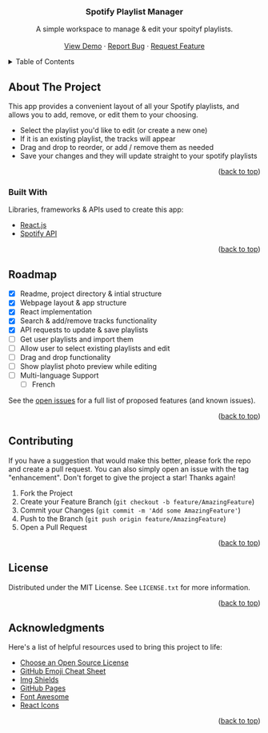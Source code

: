 <div id="top"></div>

<!-- Button Shields (only available when repo goes public) 
![GitHub repo size](https://img.shields.io/github/repo-size/ryan1431/spotify-playlist-manager?logo=GitHub&style=for-the-badge)
-->

<!-- PROJECT LOGO -->
<br />
<div align="center">
  <!-- <a href="https://github.com/othneildrew/Best-README-Template">
    <img src="images/logo.png" alt="Logo" width="80" height="80">
  </a> -->

  <h3 align="center">Spotify Playlist Manager</h3>

  <p align="center">
    A simple workspace to manage & edit your spoityf playlists.
    <br />
    <br />
    <a href="https://github.com/ryan1431/spotify-playlist-manager">View Demo</a>
    ·
    <a href="https://github.com/ryan1431/spotify-playlist-manager/issues">Report Bug</a>
    ·
    <a href="https://github.com/ryan1431/spotify-playlist-manager/issues">Request Feature</a>
  </p>
</div>



<!-- TABLE OF CONTENTS -->
<details>
  <summary>Table of Contents</summary>
  <ol>
    <li>
      <a href="#about-the-project">About The Project</a>
      <ul>
        <li><a href="#built-with">Built With</a></li>
      </ul>
    </li>
    <!-- <li>
      <a href="#getting-started">Getting Started</a>
      <ul>
        <li><a href="#prerequisites">Prerequisites</a></li>
        <li><a href="#installation">Installation</a></li>
      </ul>
    </li> 
    <li><a href="#usage">Usage</a></li> -->
    <li><a href="#roadmap">Roadmap</a></li>
    <li><a href="#contributing">Contributing</a></li>
    <li><a href="#license">License</a></li>
    <!-- <li><a href="#contact">Contact</a></li> -->
    <li><a href="#acknowledgments">Acknowledgments</a></li>
  </ol>
</details>



<!-- ABOUT THE PROJECT -->
## About The Project

<!-- [![Product Name Screen Shot][product-screenshot]](https://example.com) -->

This app provides a convenient layout of all your Spotify playlists, and allows you to add, remove, or edit them to your choosing. 

* Select the playlist you'd like to edit (or create a new one)
* If it is an existing playlist, the tracks will appear
* Drag and drop to reorder, or add / remove them as needed
* Save your changes and they will update straight to your spotify playlists


<p align="right">(<a href="#top">back to top</a>)</p>



### Built With

Libraries, frameworks & APIs used to create this app: 

* [React.js](https://reactjs.org/)
* [Spotify API](https://developer.spotify.com/documentation/web-api/)


<p align="right">(<a href="#top">back to top</a>)</p>



<!-- GETTING STARTED 
## Getting Started

This is an example of how you may give instructions on setting up your project locally.
To get a local copy up and running follow these simple example steps.

### Prerequisites

This is an example of how to list things you need to use the software and how to install them.
* npm
  ```sh
  npm install npm@latest -g
  ```

### Installation

_Below is an example of how you can instruct your audience on installing and setting up your app. This template doesn't rely on any external dependencies or services._

1. Get a free API Key at [https://example.com](https://example.com)
2. Clone the repo
   ```sh
   git clone https://github.com/your_username_/Project-Name.git
   ```
3. Install NPM packages
   ```sh
   npm install
   ```
4. Enter your API in `config.js`
   ```js
   const API_KEY = 'ENTER YOUR API';
   ```

<p align="right">(<a href="#top">back to top</a>)</p>

-->

<!-- USAGE EXAMPLES 
## Usage

Use this space to show useful examples of how a project can be used. Additional screenshots, code examples and demos work well in this space. You may also link to more resources.

_For more examples, please refer to the [Documentation](https://example.com)_

<p align="right">(<a href="#top">back to top</a>)</p>
-->


<!-- ROADMAP -->
## Roadmap

- [x] Readme, project directory & intial structure
- [x] Webpage layout & app structure
- [x] React implementation
- [x] Search & add/remove tracks functionality
- [x] API requests to update & save playlists
- [ ] Get user playlists and import them
- [ ] Allow user to select existing playlists and edit
- [ ] Drag and drop functionality
- [ ] Show playlist photo preview while editing
- [ ] Multi-language Support
    - [ ] French

See the [open issues](https://github.com/othneildrew/Best-README-Template/issues) for a full list of proposed features (and known issues).

<p align="right">(<a href="#top">back to top</a>)</p>



<!-- CONTRIBUTING -->
## Contributing

If you have a suggestion that would make this better, please fork the repo and create a pull request. You can also simply open an issue with the tag "enhancement".
Don't forget to give the project a star! Thanks again!

1. Fork the Project
2. Create your Feature Branch (`git checkout -b feature/AmazingFeature`)
3. Commit your Changes (`git commit -m 'Add some AmazingFeature'`)
4. Push to the Branch (`git push origin feature/AmazingFeature`)
5. Open a Pull Request

<p align="right">(<a href="#top">back to top</a>)</p>



<!-- LICENSE -->
## License

Distributed under the MIT License. See `LICENSE.txt` for more information.

<p align="right">(<a href="#top">back to top</a>)</p>



<!-- CONTACT 
## Contact

Your Name - [@your_twitter](https://twitter.com/your_username) - email@example.com

Project Link: [https://github.com/your_username/repo_name](https://github.com/your_username/repo_name)

<p align="right">(<a href="#top">back to top</a>)</p>

-->

<!-- ACKNOWLEDGMENTS -->
## Acknowledgments

Here's a list of helpful resources used to bring this project to life:

* [Choose an Open Source License](https://choosealicense.com)
* [GitHub Emoji Cheat Sheet](https://www.webpagefx.com/tools/emoji-cheat-sheet)
* [Img Shields](https://shields.io)
* [GitHub Pages](https://pages.github.com)
* [Font Awesome](https://fontawesome.com)
* [React Icons](https://react-icons.github.io/react-icons/search)

<!-- * [Malven's Flexbox Cheatsheet](https://flexbox.malven.co/)
* [Malven's Grid Cheatsheet](https://grid.malven.co/) -->


<p align="right">(<a href="#top">back to top</a>)</p>



<!-- MARKDOWN LINKS & IMAGES -->
<!-- https://www.markdownguide.org/basic-syntax/#reference-style-links -->
[contributors-shield]: https://img.shields.io/github/contributors/ryan1431/spotify-playlist-manager.svg?style=for-the-badge
[contributors-url]: https://github.com/ryan1431/spotify-playlist-manager/graphs/contributors
[forks-shield]: https://img.shields.io/github/forks/ryan1431/spotify-playlist-manager.svg?style=for-the-badge
[forks-url]: https://github.com/ryan1431/spotify-playlist-manager/network/members
[stars-shield]: https://img.shields.io/github/stars/ryan1431/spotify-playlist-manager.svg?style=for-the-badge
[stars-url]: https://github.com/ryan1431/spotify-playlist-manager/stargazers
[issues-shield]: https://img.shields.io/github/issues/ryan1431/spotify-playlist-manager.svg?style=for-the-badge
[issues-url]: https://github.com/ryan1431/spotify-playlist-manager/issues
[license-shield]: https://img.shields.io/github/license/ryan1431/spotify-playlist-manager.svg?style=for-the-badge
[license-url]: https://github.com/ryan1431/spotify-playlist-manager/blob/master/LICENSE.txt
[linkedin-shield]: https://img.shields.io/badge/-LinkedIn-black.svg?style=for-the-badge&logo=linkedin&colorB=555
[linkedin-url]: https://linkedin.com/in/ryan1431
[product-screenshot]: https://github.com/othneildrew/Best-README-Template/blob/master/images/screenshot.png?raw=true
